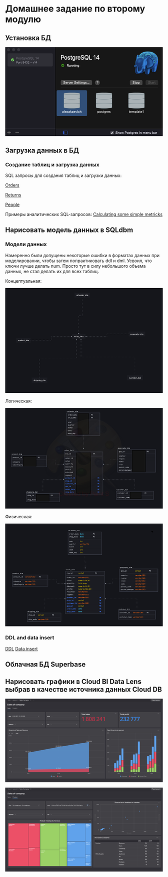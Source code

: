 # Домашнее задание по второму модулю

## Установка БД

![img](https://github.com/lixikon2/DE-101/blob/main/Module2/PosgreSQL_installation.png)

## Загрузка данных в БД
### Создание таблиц и загрузка данных
SQL запросы для создания таблиц и загрузки данных:

[Orders](https://github.com/lixikon2/DE-101/blob/main/Module2/orders_creating.sql)

[Returns](https://github.com/lixikon2/DE-101/blob/main/Module2/returns_creating.sql)

[People](https://github.com/lixikon2/DE-101/blob/main/Module2/people_creating.sql)

Примеры аналитических SQL-запросов:
[Calculating some simple metricks](https://github.com/lixikon2/DE-101/blob/main/Module2/calculating_metricks.sql)

## Нарисовать модель данных в SQLdbm
### Модели данных
Намеренно были допущены некоторые ошибки в форматах данных при моделировании, чтобы затем попрактиковать ddl и dml.
Усвоил, что ключи лучше делать num. Просто тут в силу небольшого объема данных, не стал делать их для всех таблиц. 

Концептуальная:

![img](https://github.com/lixikon2/DE-101/blob/main/Module2/conceptual_model.png)

Логическая:

![img](https://github.com/lixikon2/DE-101/blob/main/Module2/logical_model.png)

Физическая:

![img](https://github.com/lixikon2/DE-101/blob/main/Module2/physical%20data%20model.png)

### DDL and data insert

[DDL](https://github.com/lixikon2/DE-101/blob/main/Module2/DDL_Kimball.sql)
[Data insert](https://github.com/lixikon2/DE-101/blob/main/Module2/Insert.sql)

## Облачная БД Superbase



## Нарисовать графики в Cloud BI Data Lens выбрав в качестве источника данных Cloud DB

![img](https://github.com/lixikon2/DE-101/blob/main/Module2/DataLens_1.png)

![img](https://github.com/lixikon2/DE-101/blob/main/Module2/DataLens_2.png)
